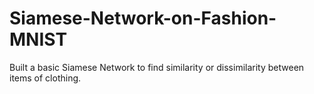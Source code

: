 # Siamese-Network-on-Fashion-MNIST
Built a basic Siamese Network to find similarity or dissimilarity between items of clothing.
